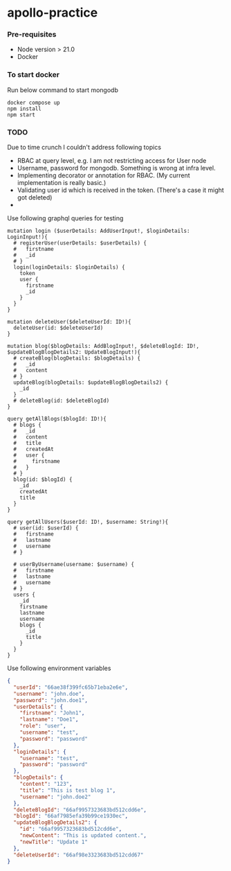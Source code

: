 # apollo-practice

### Pre-requisites
- Node version > 21.0
- Docker


### To start docker
Run below command to start mongodb
```shell
docker compose up
npm install
npm start 
```

### TODO
Due to time crunch I couldn't address following topics
- RBAC at query level, e.g. I am not restricting access for User node
- Username, password for mongodb. Something is wrong at infra level.
- Implementing decorator or annotation for RBAC. (My current implementation is really basic.)
- Validating user id which is received in the token. (There's a case it might got deleted)
- 

Use following graphql queries for testing
```
mutation login ($userDetails: AddUserInput!, $loginDetails: LoginInput!){
  # registerUser(userDetails: $userDetails) {
  #   firstname
  #   _id
  # }
  login(loginDetails: $loginDetails) {
    token
    user {
      firstname
      _id
    }
  }
}

mutation deleteUser($deleteUserId: ID!){
  deleteUser(id: $deleteUserId)
}

mutation blog($blogDetails: AddBlogInput!, $deleteBlogId: ID!, $updateBlogBlogDetails2: UpdateBlogInput!){
  # createBlog(blogDetails: $blogDetails) {
  #   _id
  #   content
  # }
  updateBlog(blogDetails: $updateBlogBlogDetails2) {
    _id
  }
  # deleteBlog(id: $deleteBlogId)
}

query getAllBlogs($blogId: ID!){
  # blogs {
  #   _id
  #   content
  #   title
  #   createdAt
  #   user {
  #     firstname
  #   }
  # }
  blog(id: $blogId) {
    _id
    createdAt
    title
  }
}

query getAllUsers($userId: ID!, $username: String!){
  # user(id: $userId) {
  #   firstname
  #   lastname
  #   username
  # }

  # userByUsername(username: $username) {
  #   firstname
  #   lastname
  #   username
  # }
  users {
    _id
    firstname
    lastname
    username
    blogs {
      _id
      title
    }
  }
}
```

Use following environment variables
```json
{
  "userId": "66ae38f399fc65b71eba2e6e",
  "username": "john.doe",
  "password": "john.doe1",
  "userDetails": {
    "firstname": "John1",
    "lastname": "Doe1",
    "role": "user",
    "username": "test",
    "password": "password"
  },
  "loginDetails": {
    "username": "test",
    "password": "password"
  },
  "blogDetails": {
    "content": "123",
    "title": "This is test blog 1",
    "username": "john.doe2"
  },
  "deleteBlogId": "66af9957323683bd512cdd6e",
  "blogId": "66af7985efa39b99ce1930ec",
  "updateBlogBlogDetails2": {
    "id": "66af9957323683bd512cdd6e",
    "newContent": "This is updated content.",
    "newTitle": "Update 1"
  },
  "deleteUserId": "66af98e3323683bd512cdd67"
}
```

